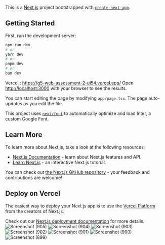 This is a [Next.js](https://nextjs.org/) project bootstrapped with [`create-next-app`](https://github.com/vercel/next.js/tree/canary/packages/create-next-app).

## Getting Started

First, run the development server:

```bash
npm run dev
# or
yarn dev
# or
pnpm dev
# or
bun dev
```
Vercel : https://g5-web-assessment-2-ul54.vercel.app/
Open [http://localhost:3000](http://localhost:3000) with your browser to see the results.

You can start editing the page by modifying `app/page.tsx`. The page auto-updates as you edit the file.

This project uses [`next/font`](https://nextjs.org/docs/basic-features/font-optimization) to automatically optimize and load Inter, a custom Google Font.

## Learn More

To learn more about Next.js, take a look at the following resources:

- [Next.js Documentation](https://nextjs.org/docs) - learn about Next.js features and API.
- [Learn Next.js](https://nextjs.org/learn) - an interactive Next.js tutorial.

You can check out [the Next.js GitHub repository](https://github.com/vercel/next.js/) - your feedback and contributions are welcome!

## Deploy on Vercel

The easiest way to deploy your Next.js app is to use the [Vercel Platform](https://vercel.com/new?utm_medium=default-template&filter=next.js&utm_source=create-next-app&utm_campaign=create-next-app-readme) from the creators of Next.js.

Check out our [Next.js deployment documentation](https://nextjs.org/docs/deployment) for more details.
![Screenshot (905)](https://github.com/user-attachments/assets/dc31db8c-0c93-4a75-8c31-639610e8a650)
![Screenshot (904)](https://github.com/user-attachments/assets/aa8e4a64-46c9-4a88-8413-3b7858864363)
![Screenshot (903)](https://github.com/user-attachments/assets/791c21b3-4436-4108-aa77-7e3911dac968)
![Screenshot (902)](https://github.com/user-attachments/assets/108a28cd-19a6-43bb-a4cf-ed2afc9a43b1)
![Screenshot (901)](https://github.com/user-attachments/assets/78418567-9d6f-4eb8-aa02-ba59aff2b857)
![Screenshot (900)](https://github.com/user-attachments/assets/17033d60-9bf6-4651-8201-c29afe0a8f88)
![Screenshot (899)](https://github.com/user-attachments/assets/81b4f7fe-4fa4-4ddd-a202-3ae900af85b7)

